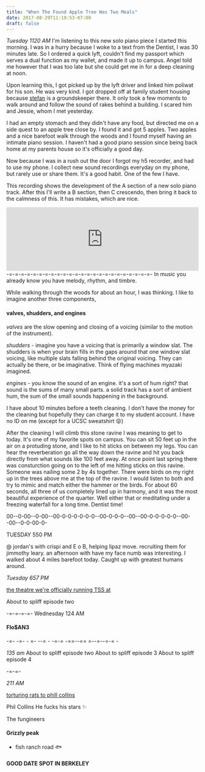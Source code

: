 ```yaml
---
title: "When The Found Apple Tree Was Two Meals"
date: 2017-08-29T11:19:53-07:00
draft: false
---
```




*Tuesday 1120 AM*
I'm listening to this new solo piano piece I started this morning. I was in a hurry because I woke to a text from the Dentist, I was 30 minutes late. So I ordered a quick lyft, couldn't find my passport which serves a dual function as my wallet, and made it up to campus. Angel told me however that I was too late but she could get me in for a deep cleaning at noon.  

Upon learning this, I got picked up by the lyft driver and linked him poliwat for his son. He was very kind. I got dropped off at family student housing because [stefan](https://soundcloud.com/kyotokidforever) is a groundskeeper there. It only took a few moments to walk around and follow the sound of rakes behind a building. I scared him and Jessie, whom I met yesterday.

I had an empty stomach and they didn't have any food, but directed me on a side quest to an apple tree close by. I found it and got 5 apples. Two apples and a nice barefoot walk through the woods and I found myself having an intimate piano session. I haven't had a good piano session since being back home at my parents house so it's officially a good day.   

Now because I was in a rush out the door I forgot my h5 recorder, and had to use my phone. I collect new sound recordings everyday on my phone, but rarely use or share them. It's a good habit. One of the few I have.

This recording shows the development of the A section of a new solo piano track. After this I'll write a B section, then C crescendo, then bring it back to the calmness of this. It has mistakes, which are nice.

<iframe width="100%" height="166" scrolling="no" frameborder="no" src="https://w.soundcloud.com/player/?url=https%3A//api.soundcloud.com/tracks/340025838%3Fsecret_token%3Ds-UmUK1&amp;color=ff5500&amp;auto_play=false&amp;hide_related=false&amp;show_comments=true&amp;show_user=true&amp;show_reposts=false"></iframe>
-=-=-=-=-=-=-=-=-=-=-=-=-=-=-=-=-=-=-=-=-=-=-=-=-
In music you already know you have melody, rhythm, and timbre.

While walking through the woods for about an hour, I was thinking.
I like to imagine another three components,

#### valves, shudders, and engines

*valves* are the slow opening and closing of a voicing (similar to the motion of the instrument).

*shudders* - imagine you have a voicing that is primarily a window slat. The shudders is when your brain fills in the gaps around that one window slat voicing, like multiple slats falling behind the original voicing. They can actually be there, or be imaginative. Think of flying machines myazaki imagined.

*engines* - you know the sound of an engine. it's a sort of hum right? that sound is the sums of many small parts. a solid track has a sort of ambient hum, the sum of the small sounds happening in the background.   


I have about 10 minutes before a teeth cleaning. I don't have the money for the cleaning but hopefully they can charge it to my student account. I have no ID on me (except for a UCSC sweatshirt 😝)

After the cleaning I will climb this stone ravine I was meaning to get to today. It's one of my favorite spots on campus. You can sit 50 feet up in the air on a protuding stone, and I like to hit sticks on between my legs. You can hear the reverberation go all the way down the ravine and hit you back directly from what sounds like 100 feet away. At once point last spring there was consturction going on to the left of me hitting sticks on this ravine. Someone was nailing some 2 by 4s together. There were birds on my right up in the trees above me at the top of the ravine. I would listen to both and try to mimic and match either the hammer or the birds. For about 60 seconds, all three of us completely lined up in harmony, and it was the most beautiful experience of the quarter. Well either that or meditating under a freezing waterfall for a long time. Dentist time!

00--0-00--0-00--00-0-0-0-0-0-0--00-0-0-0--00--00-0-0-0-0-0--00--00--0-0-00-0-


TUESDAY 550 PM

@ jordan's with crispi and E o B, helping lipaz move. recruiting them for jimmothy leary.
an afternoon with have my face numb was interesting. I walked about 4 miles barefoot today. Caught up with greatest humans around.   


*Tuesday 657 PM*

[the theatre we're officially running TSS at](http://www.mojotheatre.com/theatre-rental)

About to spliff episode two


-=-=-=-=-
Wednesday 124 AM


#### Flo$AN3


-=- -=- - =- --= - -=-= -==--== =--=--=-= -

*135 am*
About to spliff episode two
About to spliff episode 3
About to spliff episode 4


-=-=-

*211 AM*

[torturing rats to phill collins](https://pbse.ucsc.edu/mcd/mcd-faculty.html)

Phil Collins
He fucks his stars ✨

The fungineers

#### Grizzly peak
- fish ranch road 🐟
#### GOOD DATE SPOT IN BERKELEY
